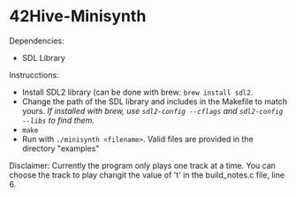 # 42Hive-Minisynth

Dependencies:
- SDL Library

Instrucctions:
- Install SDL2 library (can be done with brew: ```brew install sdl2```.
- Change the path of the SDL library and includes in the Makefile to match yours.
    *If installed with brew, use ```sdl2-config --cflags``` and ```sdl2-config --libs``` to find them.*
- ```make```
- Run with ```./minisynth <filename>```. Valid files are provided in the directory "examples"

Disclaimer:
Currently the program only plays one track at a time. You can choose the track to play changit the value of 't' in
the build_notes.c file, line 6.
